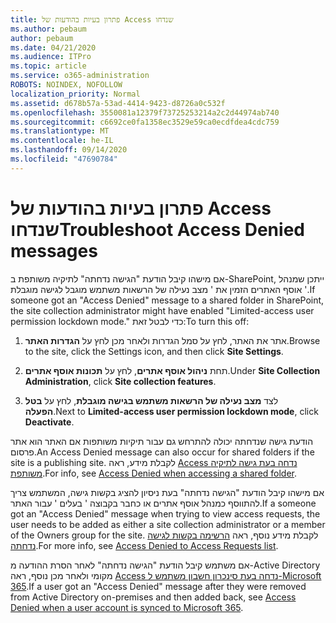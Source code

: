 ```yaml
---
title: פתרון בעיות בהודעות של Access שנדחו
ms.author: pebaum
author: pebaum
ms.date: 04/21/2020
ms.audience: ITPro
ms.topic: article
ms.service: o365-administration
ROBOTS: NOINDEX, NOFOLLOW
localization_priority: Normal
ms.assetid: d678b57a-53ad-4414-9423-d8726a0c532f
ms.openlocfilehash: 3550081a12379f73725253214a2c2d44974ab740
ms.sourcegitcommit: c6692ce0fa1358ec3529e59ca0ecdfdea4cdc759
ms.translationtype: MT
ms.contentlocale: he-IL
ms.lasthandoff: 09/14/2020
ms.locfileid: "47690784"
---
```

# <a name="troubleshoot-access-denied-messages"></a><span data-ttu-id="dd2ab-102">פתרון בעיות בהודעות של Access שנדחו</span><span class="sxs-lookup"><span data-stu-id="dd2ab-102">Troubleshoot Access Denied messages</span></span>

<span data-ttu-id="dd2ab-103">אם מישהו קיבל הודעת "הגישה נדחתה" לתיקיה משותפת ב-SharePoint, ייתכן שמנהל אוסף האתרים הזמין את ' מצב נעילה של הרשאות משתמש מוגבל לגישה מוגבלת '.</span><span class="sxs-lookup"><span data-stu-id="dd2ab-103">If someone got an "Access Denied" message to a shared folder in SharePoint, the site collection administrator might have enabled "Limited-access user permission lockdown mode."</span></span> <span data-ttu-id="dd2ab-104">כדי לבטל זאת:</span><span class="sxs-lookup"><span data-stu-id="dd2ab-104">To turn this off:</span></span> 
  
1. <span data-ttu-id="dd2ab-105">אתר את האתר, לחץ על סמל הגדרות ולאחר מכן לחץ על **הגדרות האתר**.</span><span class="sxs-lookup"><span data-stu-id="dd2ab-105">Browse to the site, click the Settings icon, and then click **Site Settings**.</span></span>
    
2. <span data-ttu-id="dd2ab-106">תחת **ניהול אוסף אתרים**, לחץ על **תכונות אוסף אתרים**.</span><span class="sxs-lookup"><span data-stu-id="dd2ab-106">Under **Site Collection Administration**, click **Site collection features**.</span></span>
    
3. <span data-ttu-id="dd2ab-107">לצד **מצב נעילה של הרשאות משתמש בגישה מוגבלת**, לחץ על **בטל הפעלה**.</span><span class="sxs-lookup"><span data-stu-id="dd2ab-107">Next to **Limited-access user permission lockdown mode**, click **Deactivate**.</span></span>
    
<span data-ttu-id="dd2ab-108">הודעת גישה שנדחתה יכולה להתרחש גם עבור תיקיות משותפות אם האתר הוא אתר פרסום.</span><span class="sxs-lookup"><span data-stu-id="dd2ab-108">An Access Denied message can also occur for shared folders if the site is a publishing site.</span></span> <span data-ttu-id="dd2ab-109">לקבלת מידע, ראה [Access נדחה בעת גישה לתיקיה משותפת](https://go.microsoft.com/fwlink/?linkid=2004317).</span><span class="sxs-lookup"><span data-stu-id="dd2ab-109">For info, see [Access Denied when accessing a shared folder](https://go.microsoft.com/fwlink/?linkid=2004317).</span></span>
  
<span data-ttu-id="dd2ab-110">אם מישהו קיבל הודעת "הגישה נדחתה" בעת ניסיון להציג בקשות גישה, המשתמש צריך להתווסף כמנהל אוסף אתרים או כחבר בקבוצה ' בעלים ' עבור האתר.</span><span class="sxs-lookup"><span data-stu-id="dd2ab-110">If a someone got an "Access Denied" message when trying to view access requests, the user needs to be added as either a site collection administrator or a member of the Owners group for the site.</span></span> <span data-ttu-id="dd2ab-111">לקבלת מידע נוסף, ראה [הרשימה בקשות לגישה נדחתה](https://go.microsoft.com/fwlink/?linkid=2004220).</span><span class="sxs-lookup"><span data-stu-id="dd2ab-111">For more info, see [Access Denied to Access Requests list](https://go.microsoft.com/fwlink/?linkid=2004220).</span></span>
  
<span data-ttu-id="dd2ab-112">אם משתמש קיבל הודעת "הגישה נדחתה" לאחר הסרת ההודעה מ-Active Directory מקומי ולאחר מכן נוסף, ראה [Access נדחה בעת סינכרון חשבון משתמש ל-Microsoft 365](https://go.microsoft.com/fwlink/?linkid=2004318).</span><span class="sxs-lookup"><span data-stu-id="dd2ab-112">If a user got an "Access Denied" message after they were removed from Active Directory on-premises and then added back, see [Access Denied when a user account is synced to Microsoft 365](https://go.microsoft.com/fwlink/?linkid=2004318).</span></span>
  

